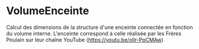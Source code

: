 # VolumeEnceinte
Calcul des dimensions de la structure d'une enceinte connectée en fonction du volume interne. L'enceinte correspond à celle réalisée par les Frères Poulain sur leur chaîne YouTube (https://youtu.be/ollr-PpCMAw)
